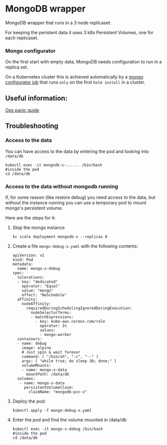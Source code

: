 # MongoDB wrapper
MongoDB wrapper that runs in a 3 node replicaset.

For keeping the peristent data it uses 3 k8s Persistent Volumes, one for each replicaset.

### Mongo configurator
On the first start with empty data, MongoDB needs configuration to run in a replica set.

On a Kubernetes cluster this is achieved automatically by a [mongo configurator job](helm/mongodb/templates/mongo-configurator-job.yaml) 
that runs `only` on the first `helm install` in a cluster.

## Useful information:
[Ops panic guide](https://sites.google.com/a/ft.com/universal-publishing/ops-guides/mongodb-panic-guide)

## Troubleshooting
### Access to the data
You can have access to the data by entering the pod and looking into `/data/db`
```
kubectl exec -it mongodb-x-...... /bin/bash
#inside the pod
cd /data/db

``` 

### Access to the data without mongodb running
If, for some reason (like restore debug) you need access to the data, but without the instance running you can use a temporary pod to mount mongo's persistent volume.

Here are the steps for it:
1. Stop the mongo instance
    ```
    kc scale deployment mongodb-x --replicas 0
    ```
1. Create a file `mongo-debug-x.yaml` with the following contents:
    ```
    apiVersion: v1
    kind: Pod
    metadata:
      name: mongo-x-debug
    spec:
      tolerations:
      - key: "dedicated"
        operator: "Equal"
        value: "mongo"
        effect: "NoSchedule"
      affinity:
        nodeAffinity:
          requiredDuringSchedulingIgnoredDuringExecution:
            nodeSelectorTerms:
            - matchExpressions:
              - key: kube-aws.coreos.com/role
                operator: In
                values:
                - mongo-worker
      containers:
      - name: debug
        image: alpine
        # Just spin & wait forever
        command: [ "/bin/sh", "-c", "--" ]
        args: [ "while true; do sleep 30; done;" ]
        volumeMounts:
        - name: mongo-x-data
          mountPath: /data/db
      volumes:
       - name: mongo-x-data
         persistentVolumeClaim:
           claimName: "mongodb-pvc-x"
    ```
1. Deploy the pod:
    ```
    kubectl apply -f mongo-debug-x.yaml
    ```    
1. Enter the pod and find the volume mounted in /data/db
    ```
    kubectl exec -it mongo-x-debug /bin/bash
    #inside the pod
    cd /data/db    
    ```